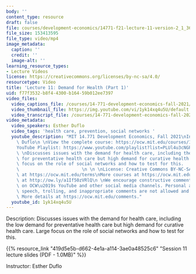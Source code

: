 ```yaml
---
body: ''
content_type: resource
draft: false
file: courses/development-economics/14771-f21-lecture-11-version-2_1_360p_16_9.mp4
file_size: 153413595
file_type: video/mp4
image_metadata:
  caption: ''
  credit: ''
  image-alt: ''
learning_resource_types:
- Lecture Videos
license: https://creativecommons.org/licenses/by-nc-sa/4.0/
resourcetype: Video
title: 'Lecture 11: Demand for Health (Part 1)'
uid: f77f3532-b8f4-4300-b164-59b012ee7397
video_files:
  video_captions_file: /courses/14-771-development-economics-fall-2021/14UzBjs66mtUcKdrmcDe4u__Lm0m1cQx4_transcript.webvtt
  video_thumbnail_file: https://img.youtube.com/vi/1yk14xq4u5U/default.jpg
  video_transcript_file: /courses/14-771-development-economics-fall-2021/14UzBjs66mtUcKdrmcDe4u__Lm0m1cQx4_transcript.pdf
video_metadata:
  video_speakers: Esther Duflo
  video_tags: 'health care, prevention, social networks '
  youtube_description: "MIT 14.771 Development Economics, Fall 2021\nInstructor: Esther\
    \ Duflo\n \nView the complete course: https://ocw.mit.edu/courses/14-771-development-economics-fall-2021\n\
    YouTube Playlist: https://www.youtube.com/playlist?list=PLUl4u3cNGP61kvh3caDts2R6LmkYbmzaG\n\
    \ \nDiscusses issues with the demand for health care, including the low demand\
    \ for preventative health care but high demand for curative health care. Large\
    \ focus on the role of social networks and how to test for this.             \
    \                        \n \n \nLicense: Creative Commons BY-NC-SA\nMore information\
    \ at https://ocw.mit.edu/terms\nMore courses at https://ocw.mit.edu\nSupport OCW\
    \ at http://ow.ly/a1If50zVRlQ\n \nWe encourage constructive comments and discussion\
    \ on OCW\u2019s YouTube and other social media channels. Personal attacks, hate\
    \ speech, trolling, and inappropriate comments are not allowed and may be removed.\
    \ More details at https://ocw.mit.edu/comments."
  youtube_id: 1yk14xq4u5U
---
```

Description: Discusses issues with the demand for health care, including the low demand for preventative health care but high demand for curative health care. Large focus on the role of social networks and how to test for this.

{{% resource_link "419d5e5b-d662-4e1a-a114-3ae0a48525c6" "Session 11 lecture slides (PDF - 1.0MB)" %}}

Instructor: Esther Duflo
